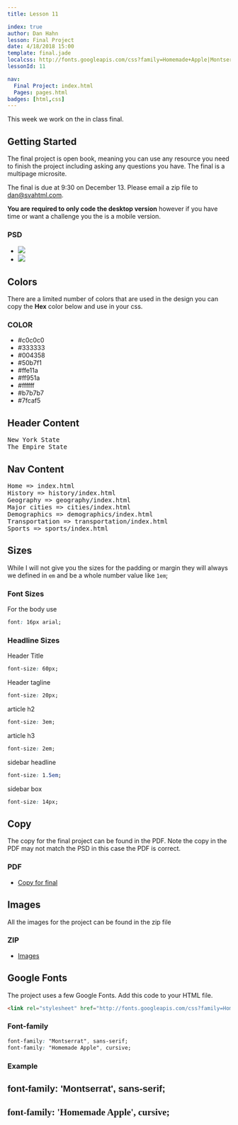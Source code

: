 ```yaml
---
title: Lesson 11

index: true
author: Dan Hahn
lesson: Final Project
date: 4/18/2018 15:00
template: final.jade
localcss: http://fonts.googleapis.com/css?family=Homemade+Apple|Montserrat
lessonId: 11

nav:
  Final Project: index.html
  Pages: pages.html
badges: [html,css]
---
```


This week we work on the in class final.

<span class="more"></span>

## Getting Started

The final project is open book, meaning you can use any resource you need to finish the project including asking any questions you have. The final is a multipage microsite.

The final is due at 9:30 on December 13. Please email a zip file to dan@svahtml.com.

**You are required to only code the desktop version** however if you have time or want a challenge you the is a mobile version.

### PSD

* [![](desktop-sm.png)](desktop.psd)
* [![](mobile-sm.png)](mobile.psd)

## Colors

There are a limited number of colors that are used in the design you can copy the **Hex** color below and use in your css.

### COLOR

* \#c0c0c0
* \#333333
* \#004358
* \#50b7f1
* \#ffe11a
* \#ff951a
* \#ffffff
* \#b7b7b7
* \#7fcaf5

## Header Content

<pre class="text-content">
New York State
The Empire State
</pre>

## Nav Content

<pre class="text-content">
Home => index.html
History => history/index.html
Geography => geography/index.html
Major cities => cities/index.html
Demographics => demographics/index.html
Transportation => transportation/index.html
Sports => sports/index.html
</pre>

## Sizes

While I will not give you the sizes for the padding or margin they will always we defined in `em` and be a whole number value like `1em`;

### Font Sizes

For the body use

```css
font: 16px arial;
```

### Headline Sizes

Header Title

```css
font-size: 60px;
```

Header tagline

```css
font-size: 20px;
```

article h2

```css
font-size: 3em;
```

article h3

```css
font-size: 2em;
```

sidebar headline

```css
font-size: 1.5em;
```

sidebar box

```css
font-size: 14px;
```

## Copy

The copy for the final project can be found in the PDF. Note the copy in the PDF may not match the PSD in this case the PDF is correct.

### PDF

* [Copy for final](final-content.pdf)

## Images

All the images for the project can be found in the zip file

### ZIP

* [Images](images.zip)

## Google Fonts

The project uses a few Google Fonts. Add this code to your HTML file.

```html
<link rel="stylesheet" href="http://fonts.googleapis.com/css?family=Homemade+Apple|Montserrat">
```

### Font-family

```css
font-family: "Montserrat", sans-serif;
font-family: "Homemade Apple", cursive;
```

### Example

<h2 style="font-family: 'Montserrat', sans-serif">font-family: 'Montserrat', sans-serif;</h2>

<h2 style="font-family: 'Homemade Apple', cursive">font-family: 'Homemade Apple', cursive;</h2>
